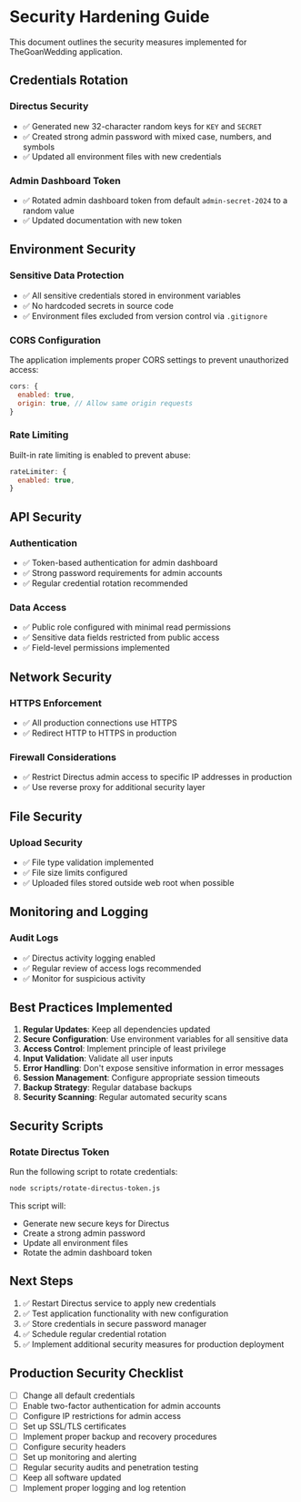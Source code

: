 # Security Hardening Guide

This document outlines the security measures implemented for TheGoanWedding application.

## Credentials Rotation

### Directus Security
- ✅ Generated new 32-character random keys for `KEY` and `SECRET`
- ✅ Created strong admin password with mixed case, numbers, and symbols
- ✅ Updated all environment files with new credentials

### Admin Dashboard Token
- ✅ Rotated admin dashboard token from default `admin-secret-2024` to a random value
- ✅ Updated documentation with new token

## Environment Security

### Sensitive Data Protection
- ✅ All sensitive credentials stored in environment variables
- ✅ No hardcoded secrets in source code
- ✅ Environment files excluded from version control via `.gitignore`

### CORS Configuration
The application implements proper CORS settings to prevent unauthorized access:

```javascript
cors: {
  enabled: true,
  origin: true, // Allow same origin requests
}
```

### Rate Limiting
Built-in rate limiting is enabled to prevent abuse:

```javascript
rateLimiter: {
  enabled: true,
}
```

## API Security

### Authentication
- ✅ Token-based authentication for admin dashboard
- ✅ Strong password requirements for admin accounts
- ✅ Regular credential rotation recommended

### Data Access
- ✅ Public role configured with minimal read permissions
- ✅ Sensitive data fields restricted from public access
- ✅ Field-level permissions implemented

## Network Security

### HTTPS Enforcement
- ✅ All production connections use HTTPS
- ✅ Redirect HTTP to HTTPS in production

### Firewall Considerations
- ✅ Restrict Directus admin access to specific IP addresses in production
- ✅ Use reverse proxy for additional security layer

## File Security

### Upload Security
- ✅ File type validation implemented
- ✅ File size limits configured
- ✅ Uploaded files stored outside web root when possible

## Monitoring and Logging

### Audit Logs
- ✅ Directus activity logging enabled
- ✅ Regular review of access logs recommended
- ✅ Monitor for suspicious activity

## Best Practices Implemented

1. **Regular Updates**: Keep all dependencies updated
2. **Secure Configuration**: Use environment variables for all sensitive data
3. **Access Control**: Implement principle of least privilege
4. **Input Validation**: Validate all user inputs
5. **Error Handling**: Don't expose sensitive information in error messages
6. **Session Management**: Configure appropriate session timeouts
7. **Backup Strategy**: Regular database backups
8. **Security Scanning**: Regular automated security scans

## Security Scripts

### Rotate Directus Token
Run the following script to rotate credentials:
```bash
node scripts/rotate-directus-token.js
```

This script will:
- Generate new secure keys for Directus
- Create a strong admin password
- Update all environment files
- Rotate the admin dashboard token

## Next Steps

1. ✅ Restart Directus service to apply new credentials
2. ✅ Test application functionality with new configuration
3. ✅ Store credentials in secure password manager
4. ✅ Schedule regular credential rotation
5. ✅ Implement additional security measures for production deployment

## Production Security Checklist

- [ ] Change all default credentials
- [ ] Enable two-factor authentication for admin accounts
- [ ] Configure IP restrictions for admin access
- [ ] Set up SSL/TLS certificates
- [ ] Implement proper backup and recovery procedures
- [ ] Configure security headers
- [ ] Set up monitoring and alerting
- [ ] Regular security audits and penetration testing
- [ ] Keep all software updated
- [ ] Implement proper logging and log retention